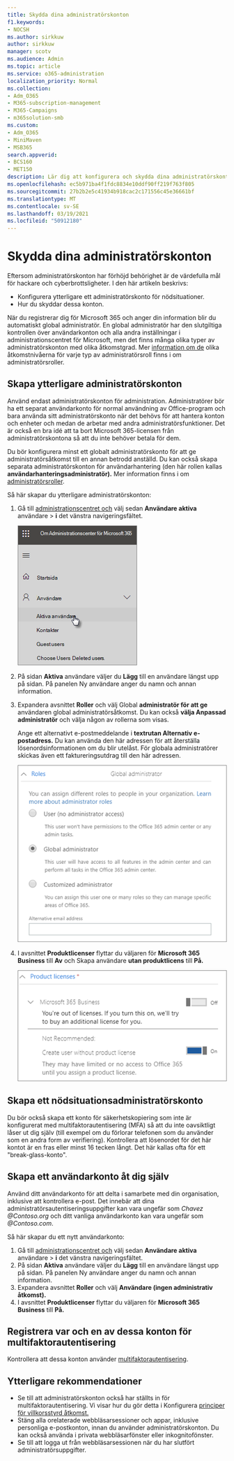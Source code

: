 ```yaml
---
title: Skydda dina administratörskonton
f1.keywords:
- NOCSH
ms.author: sirkkuw
author: sirkkuw
manager: scotv
ms.audience: Admin
ms.topic: article
ms.service: o365-administration
localization_priority: Normal
ms.collection:
- Adm_O365
- M365-subscription-management
- M365-Campaigns
- m365solution-smb
ms.custom:
- Adm_O365
- MiniMaven
- MSB365
search.appverid:
- BCS160
- MET150
description: Lär dig att konfigurera och skydda dina administratörskonton.
ms.openlocfilehash: ec5b971ba4f1fdc8834e10ddf90ff219f763f805
ms.sourcegitcommit: 27b2b2e5c41934b918cac2c171556c45e36661bf
ms.translationtype: MT
ms.contentlocale: sv-SE
ms.lasthandoff: 03/19/2021
ms.locfileid: "50912180"
---
```

# <a name="protect-your-administrator-accounts"></a>Skydda dina administratörskonton

Eftersom administratörskonton har förhöjd behörighet är de värdefulla mål för hackare och cyberbrottsligheter. I den här artikeln beskrivs:

- Konfigurera ytterligare ett administratörskonto för nödsituationer.
- Hur du skyddar dessa konton.

När du registrerar dig för Microsoft 365 och anger din information blir du automatiskt global administratör. En global administratör har den slutgiltiga kontrollen över användarkonton och alla andra inställningar i administrationscentret för Microsoft, men det finns många olika typer av administratörskonton med olika åtkomstgrad. Mer [information om de](/office365/admin/add-users/about-admin-roles) olika åtkomstnivåerna för varje typ av administratörsroll finns i om administratörsroller.

## <a name="create-additional-admin-accounts"></a>Skapa ytterligare administratörskonton

Använd endast administratörskonton för administration. Administratörer bör ha ett separat användarkonto för normal användning av Office-program och bara använda sitt administratörskonto när det behövs för att hantera konton och enheter och medan de arbetar med andra administratörsfunktioner. Det är också en bra idé att ta bort Microsoft 365-licensen från administratörskontona så att du inte behöver betala för dem.

Du bör konfigurera minst ett globalt administratörskonto för att ge administratörsåtkomst till en annan betrodd anställd. Du kan också skapa separata administratörskonton för användarhantering (den här rollen kallas **användarhanteringsadministratör).** Mer information finns i om [administratörsroller](/office365/admin/add-users/about-admin-roles).

Så här skapar du ytterligare administratörskonton:

 1. Gå till <a href="https://go.microsoft.com/fwlink/p/?linkid=837890" target="_blank">administrationscentret och</a> välj sedan **Användare aktiva** användare \> **i** det vänstra navigeringsfältet.

    ![Välj Användare och sedan Aktiva användare i det vänstra navigeringsfältet](../media/Activeusers.png)

 2. På sidan **Aktiva** användare väljer du **Lägg** till en användare  längst upp på sidan. På panelen Ny användare anger du namn och annan information.
 3. Expandera avsnittet **Roller** och välj Global **administratör för att ge** användaren global administratörsåtkomst. Du kan också **välja Anpassad administratör** och välja någon av rollerna som visas.

    Ange ett alternativt e-postmeddelande i **textrutan Alternativ e-postadress.** Du kan använda den här adressen för att återställa lösenordsinformationen om du blir utelåst. För globala administratörer skickas även ett faktureringsutdrag till den här adressen.

    ![Välj administratörsroll](../media/adminroles.png)

 4. I avsnittet **Produktlicenser** flyttar du väljaren för **Microsoft 365 Business** till **Av** och Skapa användare **utan produktlicens** till **På.**

    ![Välj produktlicensen](../media/productlicense.png)

## <a name="create-an-emergency-admin-account"></a>Skapa ett nödsituationsadministratörskonto

Du bör också skapa ett konto för säkerhetskopiering som inte är konfigurerat med multifaktorautentisering (MFA) så att du inte oavsiktligt låser ut dig själv (till exempel om du förlorar telefonen som du använder som en andra form av verifiering). Kontrollera att lösenordet för det här kontot är en fras eller minst 16 tecken långt. Det här kallas ofta för ett "break-glass-konto".

## <a name="create-a-user-account-for-yourself"></a>Skapa ett användarkonto åt dig själv

Använd ditt användarkonto för att delta i samarbete med din organisation, inklusive att kontrollera e-post. Det innebär att dina administratörsautentiseringsuppgifter kan vara ungefär som  *Chavez <span></span> @Contoso.org* och ditt vanliga användarkonto kan vara ungefär som *<span></span> @Contoso.com*.

Så här skapar du ett nytt användarkonto:

1. Gå till <a href="https://go.microsoft.com/fwlink/p/?linkid=837890" target="_blank">administrationscentret och</a> välj sedan **Användare aktiva** användare \> **i** det vänstra navigeringsfältet.
2. På sidan **Aktiva** användare väljer du **Lägg** till en användare  längst upp på sidan. På panelen Ny användare anger du namn och annan information.
3. Expandera avsnittet **Roller** och välj **Användare (ingen administrativ åtkomst).**
4. I avsnittet **Produktlicenser** flyttar du väljaren för **Microsoft 365 Business** till **På.**

## <a name="register-each-of-these-accounts-for-multi-factor-authentication"></a>Registrera var och en av dessa konton för multifaktorautentisering

Kontrollera att dessa konton använder [multifaktorautentisering](m365-campaigns-multifactor-authenication.md).

## <a name="additional-recommendations"></a>Ytterligare rekommendationer

- Se till att administratörskonton också har ställts in för multifaktorautentisering. Vi visar hur du gör detta i Konfigurera [principer för villkorsstyrd åtkomst.](m365-campaigns-conditional-access.md)
- Stäng alla orelaterade webbläsarsessioner och appar, inklusive personliga e-postkonton, innan du använder administratörskonton. Du kan också använda i privata webbläsarfönster eller inkognitofönster.
- Se till att logga ut från webbläsarsessionen när du har slutfört administratörsuppgifter.